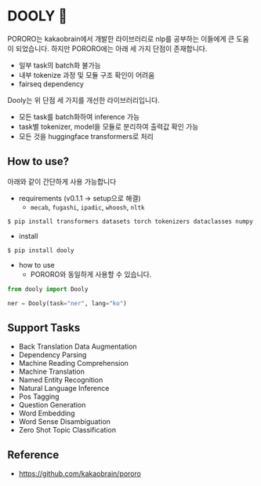 # DOOLY 🦕
PORORO는 kakaobrain에서 개발한 라이브러리로 nlp를 공부하는 이들에게 큰 도움이 되었습니다. 하지만 PORORO에는 아래 세 가지 단점이 존재합니다.
- 일부 task의 batch화 불가능
- 내부 tokenize 과정 및 모듈 구조 확인이 어려움
- fairseq dependency

Dooly는 위 단점 세 가지를 개선한 라이브러리입니다.
- 모든 task를 batch화하여 inference 가능
- task별 tokenizer, model을 모듈로 분리하여 출력값 확인 가능
- 모든 것을 huggingface transformers로 처리

## How to use?
아래와 같이 간단하게 사용 가능합니다

- requirements (v0.1.1 -> setup으로 해결)
    - `mecab`, `fugashi`, `ipadic`, `whoosh`, `nltk`
```
$ pip install transformers datasets torch tokenizers dataclasses numpy
```

- install

```
$ pip install dooly
```

- how to use
    - PORORO와 동일하게 사용할 수 있습니다.
```python
from dooly import Dooly

ner = Dooly(task="ner", lang="ko")
```

## Support Tasks
- Back Translation Data Augmentation
- Dependency Parsing
- Machine Reading Comprehension
- Machine Translation
- Named Entity Recognition
- Natural Language Inference
- Pos Tagging
- Question Generation
- Word Embedding
- Word Sense Disambiguation
- Zero Shot Topic Classification



## Reference
- https://github.com/kakaobrain/pororo
